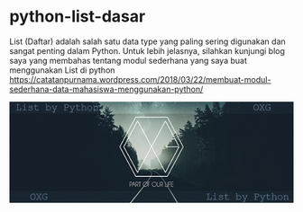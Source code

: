# python-list-dasar

List (Daftar) adalah salah satu data type yang paling sering digunakan dan sangat penting dalam Python.
Untuk lebih jelasnya, silahkan kunjungi blog saya yang membahas tentang modul sederhana yang saya buat menggunakan List di python
https://catatanpurnama.wordpress.com/2018/03/22/membuat-modul-sederhana-data-mahasiswa-menggunakan-python/

<p align="center">
<img src="https://github.com/Aler1on/python-list-dasar/blob/master/image.png" width="550" height="180" />
</p>
